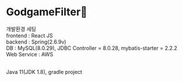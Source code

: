 # GodgameFilter🤪

개발환경 세팅
<br>frontend : React JS
<br>backend : Spring(2.6.9v)
<br>DB : MySQL(8.0.29), JDBC Controller = 8.0.28, mybatis-starter = 2.2.2
<br>Web Service : AWS

<br>Java 11(JDK 1.8), gradle project
